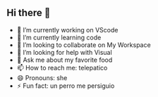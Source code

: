 ## Hi there 👋

- 🔭 I’m currently working on VScode
- 🌱 I’m currently learning code
- 👯 I’m looking to collaborate on My Workspace
- 🤔 I’m looking for help with Visual
- 💬 Ask me about my favorite food
- 📫 How to reach me: telepatico
- 😄 Pronouns: she
- ⚡ Fun fact: un perro me persiguio

